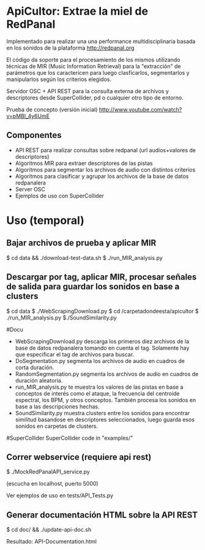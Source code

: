 # ApiCultor: Extrae la miel de RedPanal

Implementado para realizar una una performance multidisciplinaria basada en los sonidos de la plataforma http://redpanal.org

El código da soporte para el procesamiento de los mismos utilizando técnicas de MIR (Music Information Retrieval) para la "extracción" de parámetros que los caractericen para luego clasficarlos, segmentarlos y manipularlos según los criterios elegidos.

Servidor OSC + API REST para la consulta externa de archivos y descriptores desde SuperCollider, pd o cualquier otro tipo de entorno.

Prueba de concepto (versión inicial) http://www.youtube.com/watch?v=pMBl_4y6UmE

## Componentes
* API REST para realizar consultas sobre redpanal (url audios+valores de descriptores)
* Algoritmos MIR para extraer descriptores de las pistas
* Algoritmos para segmentar los archivos de audio con distintos criterios
* Algoritmos para clasificar y agrupar los archivos de la base de datos redpanalera
* Server OSC
* Ejemplos de uso con SuperCollider

# Uso (temporal)

## Bajar archivos de prueba y aplicar MIR
$ cd data && ./download-test-data.sh
$ ./run_MIR_analysis.py

## Descargar por tag, aplicar MIR, procesar señales de salida para guardar los sonidos en base a clusters
$ cd data 
$ ./WebScrapingDownload.py 
$ cd /carpetadondeesta/apicultor
$ ./run_MIR_analysis.py
$./SoundSimilarity.py

#Docu
* WebScrapingDownload.py descarga los primeros diez archivos de la base de datos redpanalera tomando en cuenta el tag. Solamente hay que especificar el tag de archivos para buscar.
* DoSegmentation.py segmenta los archivos de audio en cuadros de corta duración.
* RandomSegmentation.py segmenta los archivos de audio en cuadros de duración aleatoria.
* run_MIR_analysis.py te muestra los valores de las pistas en base a conceptos de interés como el ataque, la frecuencia del centroide espectral, los BPM, y otros conceptos. También procesa los sonidos en base a las descripciones hechas.
* SoundSimilarity.py muestra clusters entre los sonidos para encontrar similitud basandose en descriptores seleccionados, luego guarda esos sonidos en carpetas de clusters.

#SuperCollider
SuperCollider code in "examples/" 

## Correr webservice (requiere api rest)
$ ./MockRedPanalAPI_service.py

(escucha en localhost, puerto 5000)

Ver ejemplos de uso en tests/API_Tests.py

## Generar documentación HTML sobre la API REST
$ cd doc/ && ./update-api-doc.sh

Resultado: API-Documentation.html


